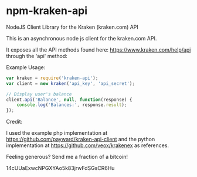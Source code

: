 npm-kraken-api
==============

NodeJS Client Library for the Kraken (kraken.com) API

This is an asynchronous node js client for the kraken.com API.

It exposes all the API methods found here: https://www.kraken.com/help/api through the 'api' method:

Example Usage:

```javascript
var kraken = require('kraken-api');
var client = new kraken('api_key', 'api_secret');

// Display user's balance
client.api('Balance', null, function(response) {
	console.log('Balances:', response.result);
});
```

Credit:

I used the example php implementation at https://github.com/payward/kraken-api-client and the python implementation at https://github.com/veox/krakenex as references.


Feeling generous? Send me a fraction of a bitcoin!

14cUUaExwcNPGXYAo5k83jrwFdSGsCR6Hu